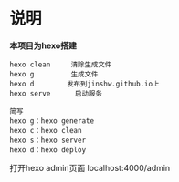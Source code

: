 # 说明

**本项目为hexo搭建**

```
hexo clean     清除生成文件
hexo g		   生成文件
hexo d		  发布到jinshw.github.io上
hexo serve		启动服务

简写
hexo g：hexo generate
hexo c：hexo clean
hexo s：hexo server
hexo d：hexo deploy
```
打开hexo admin页面
localhost:4000/admin

